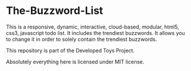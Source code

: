 # The-Buzzword-List
This is a responsive, dynamic, interactive, cloud-based, modular, html5, css3, javascript todo list. It includes the trendiest buzzwords. It allows you to change it in order to solely contain the trendiest buzzwords.

 This repository is part of the Developed Toys Project.
 
 Absolutely everything here is licensed under MIT license.
